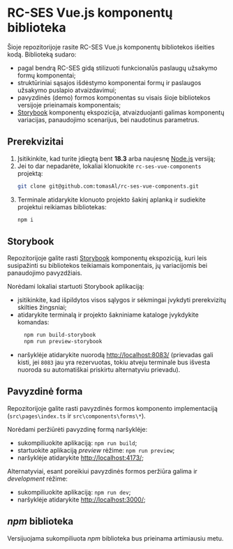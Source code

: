 # RC-SES Vue.js komponentų biblioteka

Šioje repozitorijoje rasite RC-SES Vue.js komponentų bibliotekos išeities kodą. Biblioteką sudaro:
 - pagal bendrą RC-SES gidą stilizuoti funkcionalūs paslaugų užsakymo formų komponentai;
 - struktūriniai sąsajos išdėstymo komponentai formų ir paslaugos užsakymo puslapio atvaizdavimui;
 - pavyzdinės (demo) formos komponentas su visais šioje bibliotekos versijoje prieinamais komponentais;
 - [Storybook](https://storybook.js.org/docs) komponentų ekspozicija, atvaizduojanti galimas komponentų variacijas, panaudojimo scenarijus, bei naudotinus parametrus.

## Prerekvizitai

1. Įsitikinkite, kad turite įdiegtą bent **18.3** arba naujesnę [Node.js](https://nodejs.org/en) versiją;
2. Jei to dar nepadarėte, lokaliai klonuokite `rc-ses-vue-components` projektą:
    ```bash
    git clone git@github.com:tomasAl/rc-ses-vue-components.git
    ```
3. Terminale atidarykite klonuoto projekto šakinį aplanką ir sudiekite projektui reikiamas bibliotekas:
    ```bash
    npm i
    ```

## Storybook

Repozitorijoje galite rasti [Storybook](https://storybook.js.org/docs) komponentų ekspoziciją, kuri leis susipažinti su bibliotekos teikiamais komponentais, jų variacijomis bei panaudojimo pavyzdžiais.

Norėdami lokaliai startuoti Storybook aplikaciją:
 - įsitikinkite, kad išpildytos visos sąlygos ir sėkmingai įvykdyti prerekvizitų skilties žingsniai;
 - atidarykite terminalą ir projekto šakniniame kataloge įvykdykite komandas:
    ```bash
      npm run build-storybook
      npm run preview-storybook
    ```
 - naršyklėje atidarykite nuorodą [http://localhost:8083/](http://localhost:8083/) (prievadas gali kisti, jei `8083` jau yra rezervuotas, tokiu atveju terminale bus išvesta nuoroda su automatiškai priskirtu alternatyviu prievadu).

## Pavyzdinė forma

Repozitorijoje galite rasti pavyzdinės formos komponento implementaciją (`src\pages\index.ts` ir `src\components\forms\*`).

Norėdami peržiūrėti pavyzdinę formą naršyklėje:

 - sukompiliuokite aplikaciją: `npm run build`;
 - startuokite aplikaciją *preview* rėžime: `npm run preview`;
 - naršyklėje atidarykite [http://localhost:4173/](http://localhost:4173/);

Alternatyviai, esant poreikiui pavyzdinės formos peržiūra galima ir *development* rėžime:

 - sukompiliuokite aplikaciją: `npm run dev`;
 - naršyklėje atidarykite [http://localhost:3000/](http://localhost:3000/);

## *npm* biblioteka

Versijuojama sukompiliuota *npm* biblioteka bus prieinama artimiausiu metu.
